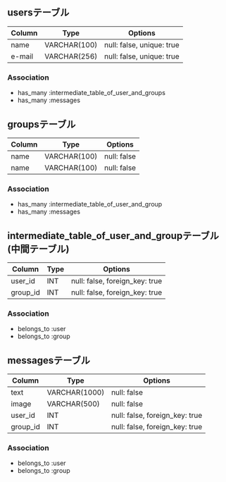 ## usersテーブル

|Column|Type         |Options                  |
|------|-------------|-------------------------|
|name  |VARCHAR(100) |null: false, unique: true|
|e-mail|VARCHAR(256) |null: false, unique: true|

### Association
- has_many :intermediate_table_of_user_and_groups
- has_many :messages

## groupsテーブル

|Column|Type         |Options    |
|------|-------------|-----------|
|name  |VARCHAR(100) |null: false|
|name  |VARCHAR(100) |null: false|

### Association
- has_many :intermediate_table_of_user_and_group
- has_many :messages

## intermediate_table_of_user_and_groupテーブル(中間テーブル)

|Column   |Type         |Options                       |
|---------|-------------|------------------------------|
|user_id  |INT          |null: false, foreign_key: true|
|group_id |INT          |null: false, foreign_key: true|

### Association
- belongs_to :user
- belongs_to :group

## messagesテーブル

|Column   |Type          |Options                                     |
|---------|--------------|--------------------------------------------|
|text     |VARCHAR(1000) |null: false                                 |
|image    |VARCHAR(500)  |null: false                                 |
|user_id  |INT           |null: false, foreign_key: true              |
|group_id |INT           |null: false, foreign_key: true              |

### Association
- belongs_to :user
- belongs_to :group
